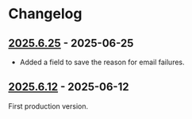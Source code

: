 # Changelog

## [2025.6.25] - 2025-06-25

- Added a field to save the reason for email failures.

## [2025.6.12] - 2025-06-12

First production version.

[2025.6.25]: https://github.com/gaepdit/email-queue/releases/tag/v2025.6.25
[2025.6.12]: https://github.com/gaepdit/email-queue/releases/tag/v2025.6.12
